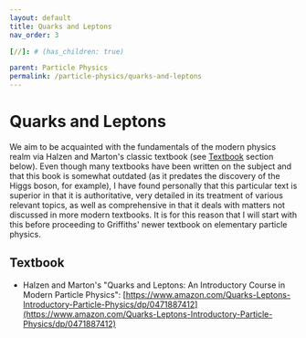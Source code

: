 ```yaml
---
layout: default
title: Quarks and Leptons
nav_order: 3

[//]: # (has_children: true)

parent: Particle Physics
permalink: /particle-physics/quarks-and-leptons
---
```


# Quarks and Leptons
We aim to be acquainted with the fundamentals of the modern physics realm via Halzen and Marton's classic textbook (see [Textbook](#textbook) section below).
Even though many textbooks have been written on the subject and that this book is somewhat outdated (as it predates the discovery of the Higgs boson, for example),
I have found personally that this particular text is superior in that it is authoritative, 
very detailed in its treatment of various relevant topics,
as well as comprehensive in that it deals with matters not discussed in more modern textbooks.
It is for this reason that I will start with this before proceeding to Griffiths' newer textbook on elementary particle physics. 

## Textbook
* Halzen and Marton's "Quarks and Leptons: An Introductory Course in Modern Particle Physics": [https://www.amazon.com/Quarks-Leptons-Introductory-Particle-Physics/dp/0471887412](https://www.amazon.com/Quarks-Leptons-Introductory-Particle-Physics/dp/0471887412)
